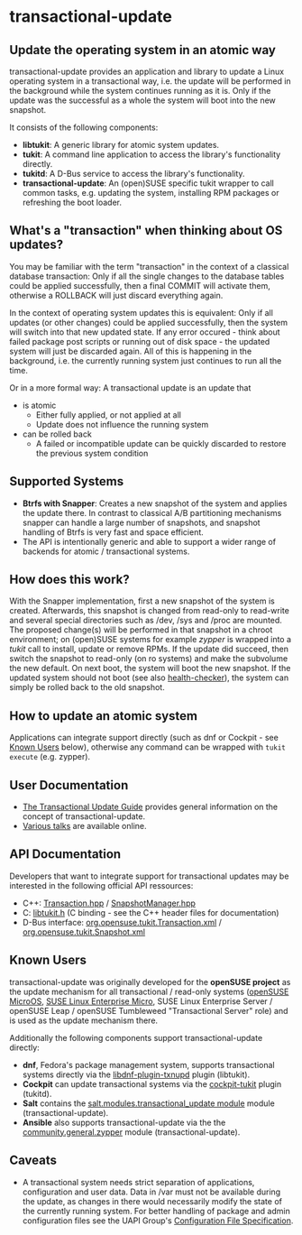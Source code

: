 # transactional-update
## Update the operating system in an atomic way
transactional-update provides an application and library to update a Linux operating system in a transactional way, i.e. the update will be performed in the background while the system continues running as it is. Only if the update was the successful as a whole the system will boot into the new snapshot.

It consists of the following components:

* **libtukit**: A generic library for atomic system updates.
* **tukit**: A command line application to access the library's functionality directly.
* **tukitd**: A D-Bus service to access the library's functionality.
* **transactional-update**: An (open)SUSE specific tukit wrapper to call common tasks, e.g. updating the system, installing RPM packages or refreshing the boot loader.

## What's a "transaction" when thinking about OS updates?
You may be familiar with the term "transaction" in the context of a classical database transaction: Only if all the single changes to the database tables could be applied successfully, then a final COMMIT will activate them, otherwise a ROLLBACK will just discard everything again.

In the context of operating system updates this is equivalent: Only if all updates (or other changes) could be applied successfully, then the system will switch into that new updated state. If any error occured - think about failed package post scripts or running out of disk space - the updated system will just be discarded again. All of this is happening in the background, i.e. the currently running system just continues to run all the time.

Or in a more formal way: A transactional update is an update that
* is atomic
  * Either fully applied, or not applied at all
  * Update does not influence the running system
* can be rolled back
  * A failed or incompatible update can be quickly discarded to restore the previous system condition

## Supported Systems
* **Btrfs with Snapper**: Creates a new snapshot of the system and applies the update there. In contrast to classical A/B partitioning mechanisms snapper can handle a large number of snapshots, and snapshot handling of Btrfs is very fast and space efficient.
* The API is intentionally generic and able to support a wider range of backends for atomic / transactional systems.

## How does this work?
With the Snapper implementation, first a new snapshot of the system is created. Afterwards, this snapshot is changed from read-only to read-write and several special directories such as /dev, /sys and /proc are mounted. The proposed change(s) will be performed in that snapshot in a chroot environment; on (open)SUSE systems for example *zypper* is wrapped into a *tukit* call to install, update or remove RPMs. If the update did succeed, then switch the snapshot to read-only (on ro systems) and make the subvolume the new default. On next boot, the system will boot the new snapshot. If the updated system should not boot (see also [health-checker](https://github.com/openSUSE/health-checker)), the system can simply be rolled back to the old snapshot.

## How to update an atomic system
Applications can integrate support directly (such as dnf or Cockpit - see [Known Users](#known-users) below), otherwise any command can be wrapped with `tukit execute` (e.g. zypper).

## User Documentation
* [The Transactional Update Guide](https://kubic.opensuse.org/documentation/transactional-update-guide/transactional-update.html) provides general information on the concept of transactional-update.
* [Various talks](https://media.ccc.de/search/?q=transactional-update) are available online.

## API Documentation
Developers that want to integrate support for transactional updates may be interested in the following official API ressources:
* C++: [Transaction.hpp](lib/Transaction.hpp) / [SnapshotManager.hpp](lib/SnapshotManager.hpp)
* C: [libtukit.h](lib/Bindings/libtukit.h) (C binding - see the C++ header files for documentation)
* D-Bus interface: [org.opensuse.tukit.Transaction.xml](dbus/org.opensuse.tukit.Transaction.xml) / [org.opensuse.tukit.Snapshot.xml](dbus/org.opensuse.tukit.Snapshot.xml)

## Known Users
transactional-update was originally developed for the **openSUSE project** as the update mechanism for all transactional / read-only systems ([openSUSE MicroOS](https://microos.opensuse.org/), [SUSE Linux Enterprise Micro](https://www.suse.com/products/micro/), SUSE Linux Enterprise Server / openSUSE Leap / openSUSE Tumbleweed "Transactional Server" role) and is used as the update mechanism there.

Additionally the following components support transactional-update directly:
* **dnf**, Fedora's package management system, supports transactional systems directly via the [libdnf-plugin-txnupd](https://code.opensuse.org/microos/libdnf-plugin-txnupd) plugin (libtukit).
* **Cockpit** can update transactional systems via the [cockpit-tukit](https://github.com/openSUSE/cockpit-tukit) plugin (tukitd).
* **Salt** contains the [salt.modules.transactional\_update module](https://docs.saltproject.io/en/3004/ref/modules/all/salt.modules.transactional_update.html) module (transactional-update).
* **Ansible** also supports transactional-update via the the [community.general.zypper](https://docs.ansible.com/ansible/latest/collections/community/general/zypper_module.html) module (transactional-update).

## Caveats
* A transactional system needs strict separation of applications, configuration and user data. Data in /var must not be available during the update, as changes in there would necessarily modify the state of the currently running system. For better handling of package and admin configuration files see the UAPI Group's [Configuration File Specification](https://uapi-group.org/specifications/specs/configuration_files_specification/).
